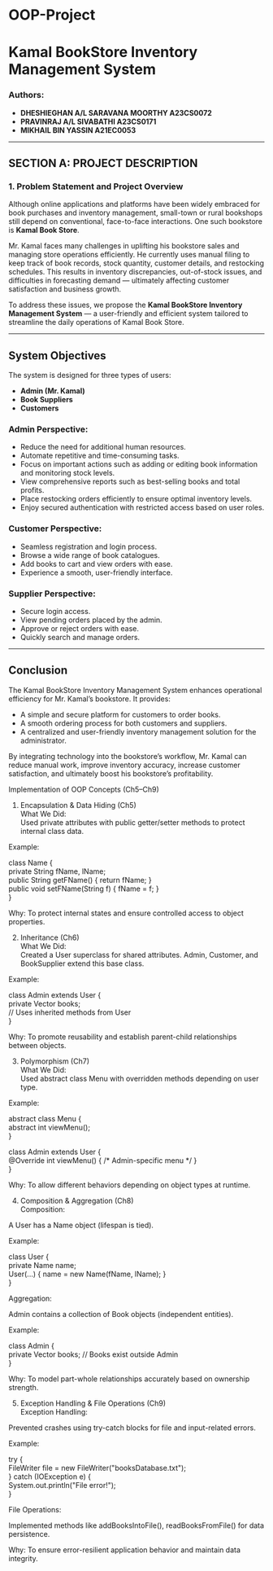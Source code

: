 # OOP-Project

# Kamal BookStore Inventory Management System

### Authors:
- **DHESHIEGHAN A/L SARAVANA MOORTHY A23CS0072**
- **PRAVINRAJ A/L SIVABATHI A23CS0171**
- **MIKHAIL BIN YASSIN A21EC0053**

---

## SECTION A: PROJECT DESCRIPTION

### 1. Problem Statement and Project Overview

Although online applications and platforms have been widely embraced for book purchases and inventory management, small-town or rural bookshops still depend on conventional, face-to-face interactions. One such bookstore is **Kamal Book Store**.

Mr. Kamal faces many challenges in uplifting his bookstore sales and managing store operations efficiently. He currently uses manual filing to keep track of book records, stock quantity, customer details, and restocking schedules. This results in inventory discrepancies, out-of-stock issues, and difficulties in forecasting demand — ultimately affecting customer satisfaction and business growth.

To address these issues, we propose the **Kamal BookStore Inventory Management System** — a user-friendly and efficient system tailored to streamline the daily operations of Kamal Book Store.

---

## System Objectives

The system is designed for three types of users:
- **Admin (Mr. Kamal)**
- **Book Suppliers**
- **Customers**

### Admin Perspective:
- Reduce the need for additional human resources.
- Automate repetitive and time-consuming tasks.
- Focus on important actions such as adding or editing book information and monitoring stock levels.
- View comprehensive reports such as best-selling books and total profits.
- Place restocking orders efficiently to ensure optimal inventory levels.
- Enjoy secured authentication with restricted access based on user roles.

### Customer Perspective:
- Seamless registration and login process.
- Browse a wide range of book catalogues.
- Add books to cart and view orders with ease.
- Experience a smooth, user-friendly interface.

### Supplier Perspective:
- Secure login access.
- View pending orders placed by the admin.
- Approve or reject orders with ease.
- Quickly search and manage orders.

---

## Conclusion

The Kamal BookStore Inventory Management System enhances operational efficiency for Mr. Kamal’s bookstore. It provides:
- A simple and secure platform for customers to order books.
- A smooth ordering process for both customers and suppliers.
- A centralized and user-friendly inventory management solution for the administrator.

By integrating technology into the bookstore’s workflow, Mr. Kamal can reduce manual work, improve inventory accuracy, increase customer satisfaction, and ultimately boost his bookstore’s profitability.

Implementation of OOP Concepts (Ch5–Ch9)  
1. Encapsulation & Data Hiding (Ch5)  
What We Did:  
Used private attributes with public getter/setter methods to protect internal class data.  

Example:  

class Name {  
    private String fName, lName;  
    public String getFName() { return fName; }  
    public void setFName(String f) { fName = f; }  
}  

Why: To protect internal states and ensure controlled access to object properties.  

2. Inheritance (Ch6)  
What We Did:  
Created a User superclass for shared attributes. Admin, Customer, and BookSupplier extend this base class.  

Example:  

class Admin extends User {  
    private Vector<Book> books;  
    // Uses inherited methods from User  
}  

Why: To promote reusability and establish parent-child relationships between objects.  

3. Polymorphism (Ch7)  
What We Did:  
Used abstract class Menu with overridden methods depending on user type.  

Example:  

abstract class Menu {  
    abstract int viewMenu();  
}  

class Admin extends User {  
    @Override int viewMenu() { /* Admin-specific menu */ }  
}  

Why: To allow different behaviors depending on object types at runtime.  

4. Composition & Aggregation (Ch8)  
Composition:  

A User has a Name object (lifespan is tied).  

Example:  

class User {  
    private Name name;  
    User(...) { name = new Name(fName, lName); }  
}  

Aggregation:  

Admin contains a collection of Book objects (independent entities).  

Example:  

class Admin {  
    private Vector<Book> books; // Books exist outside Admin  
}  

Why: To model part-whole relationships accurately based on ownership strength.  

5. Exception Handling & File Operations (Ch9)  
Exception Handling:  

Prevented crashes using try-catch blocks for file and input-related errors.  

Example:  

try {  
    FileWriter file = new FileWriter("booksDatabase.txt");  
} catch (IOException e) {  
    System.out.println("File error!");  
}  

File Operations:  

Implemented methods like addBooksIntoFile(), readBooksFromFile() for data persistence.  

Why: To ensure error-resilient application behavior and maintain data integrity.


